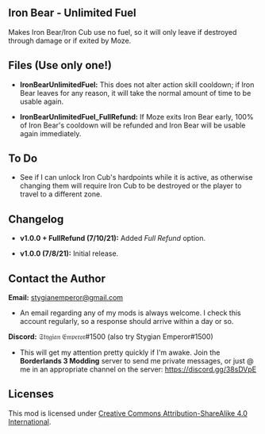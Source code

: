 Iron Bear - Unlimited Fuel
--------------------------
Makes Iron Bear/Iron Cub use no fuel, so it will only leave if destroyed through damage or if exited by Moze. 

Files (Use only one!)
-----
- **IronBearUnlimitedFuel:** This does not alter action skill cooldown; if Iron Bear leaves for any reason, it will take the normal amount of time to be usable again.

- **IronBearUnlimitedFuel_FullRefund:** If Moze exits Iron Bear early, 100% of Iron Bear's cooldown will be refunded and Iron Bear will be usable again immediately.

To Do
-----
- See if I can unlock Iron Cub's hardpoints while it is active, as otherwise changing them will require Iron Cub to be destroyed or the player to travel to a different zone.

Changelog
---------
- **v1.0.0 + FullRefund (7/10/21):** Added *Full Refund* option.

- **v1.0.0 (7/8/21):** Initial release.

Contact the Author
------------------
**Email:** stygianemperor@gmail.com
- An email regarding any of my mods is always welcome. I check this account regularly, so a response should arrive within a day or so.

**Discord:** 𝔖𝔱𝔶𝔤𝔦𝔞𝔫 𝔈𝔪𝔭𝔢𝔯𝔬𝔯#1500 (also try Stygian Emperor#1500)
- This will get my attention pretty quickly if I'm awake. Join the **Borderlands 3 Modding** server to send me private messages, or just @ me in an appropriate channel on the server: https://discord.gg/38sDVpE

Licenses
--------
This mod is licensed under [Creative Commons Attribution-ShareAlike 4.0 International](https://creativecommons.org/licenses/by-sa/4.0/).